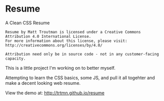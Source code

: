 # Resume
A Clean CSS Resume

    Resume by Matt Troutman is licensed under a Creative Commons Attribution 4.0 International License.
    For more information about this license, please visit: http://creativecommons.org/licenses/by/4.0/

    Attribution need only be in source code - not in any customer-facing capacity. 

This is a little project I'm working on to better myself.

Attempting to learn the CSS basics, some JS, and pull it all togehter
and make a decent looking web resume.

View the demo at:
http://trtmn.github.io/resume
